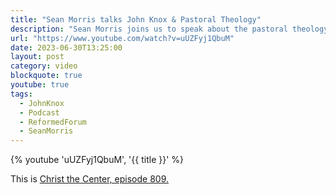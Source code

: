 ```yaml
---
title: "Sean Morris talks John Knox & Pastoral Theology"
description: "Sean Morris joins us to speak about the pastoral theology of John Knox. Known as the thunderous voice of the Scottish Reformation, Knox is a towering figure whose impact still reverberates within the walls of churches around the globe. This episode focuses on Knox’s profound commitment to conforming worship to Scripture, a principle that shaped not only the religious landscape of his own time but also the worship practices of numerous Protestant traditions today."
url: "https://www.youtube.com/watch?v=uUZFyj1QbuM"
date: 2023-06-30T13:25:00
layout: post
category: video
blockquote: true
youtube: true
tags:
  - JohnKnox
  - Podcast
  - ReformedForum
  - SeanMorris
---
```


{% youtube 'uUZFyj1QbuM', '{{ title }}' %}

This is [Christ the Center, episode 809.](https://www.reformedforum.org/ctc809)